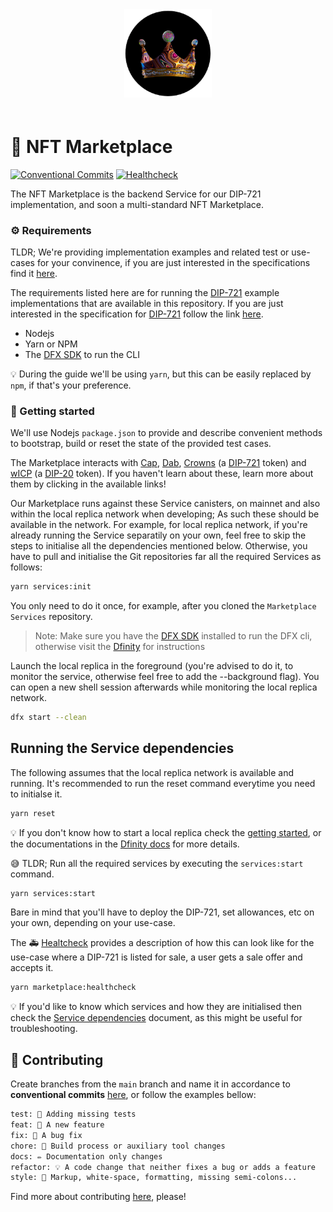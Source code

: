 <div align="center" style="padding-bottom: 20px;">
  <img src="./.repo/images/logo-marketplace.png" width="140px" height="auto"/>
</div>

# 👑 NFT Marketplace

[![Conventional Commits](https://img.shields.io/badge/Conventional%20Commits-1.0.0-blue.svg)](https://conventionalcommits.org) [![Healthcheck](https://github.com/Psychedelic/nft-marketplace/actions/workflows/pr-healthcheck-runner.yml/badge.svg)](https://github.com/Psychedelic/nft-marketplace/actions/workflows/pr-healthcheck-runner.yml)

The NFT Marketplace is the backend Service for our DIP-721 implementation, and soon a multi-standard NFT Marketplace.

### ⚙️ Requirements

TLDR; We're providing implementation examples and related test or use-cases for your convinence, if you are just interested in the specifications find it [here](spec.md).

The requirements listed here are for running the [DIP-721](spec.md) example implementations that are available in this repository. If you are just interested in the specification for [DIP-721](spec.md) follow the link [here](spec.md).

- Nodejs
- Yarn or NPM
- The [DFX SDK](https://smartcontracts.org/) to run the CLI

💡 During the guide we'll be using `yarn`, but this can be easily replaced by `npm`, if that's your preference.

### 🤔 Getting started

We'll use Nodejs `package.json` to provide and describe convenient methods to bootstrap, build or reset the state of the provided test cases.

The Marketplace interacts with [Cap](https://github.com/Psychedelic/cap), [Dab](https://github.com/Psychedelic/dab), [Crowns](https://github.com/Psychedelic/crowns) (a [DIP-721](https://github.com/Psychedelic/DIP721) token) and [wICP](https://github.com/Psychedelic/wicp) (a [DIP-20](https://github.com/Psychedelic/DIP20) token).  If you haven't learn about these, learn more about them by clicking in the available links!

Our Marketplace runs against these Service canisters, on mainnet and also within the local replica network when developing; As such these should be available in the network. For example, for local replica network, if you're already running the Service separatily on your own, feel free to skip the steps to initialise all the dependencies mentioned below. Otherwise, you have to pull and initialise the Git repositories far all the required Services as follows:

```sh
yarn services:init
```

You only need to do it once, for example, after you cloned the `Marketplace Services` repository.

>Note: Make sure you have the [DFX SDK](https://smartcontracts.org/) installed to run the DFX cli, otherwise visit the [Dfinity](https://dfinity.org/) for instructions

Launch the local replica in the foreground (you're advised to do it, to monitor the service, otherwise feel free to add the --background flag). You can open a new shell session afterwards while monitoring the local replica network.

```sh
dfx start --clean
```

## Running the Service dependencies

The following assumes that the local replica network is available and running. It's recommended to run the reset command everytime you need to initialse it.

```sh
yarn reset
```

💡 If you don't know how to start a local replica check the [getting started](#getting-started), or the documentations in the [Dfinity docs](https://smartcontracts.org/docs/quickstart/local-quickstart.html) for more details.


😅 TLDR; Run all the required services by executing the `services:start` command.

```sh
yarn services:start
```

Bare in mind that you'll have to deploy the DIP-721, set allowances, etc on your own, depending on your use-case.

The 🚑 [Healtcheck](healthcheck.sh) provides a description of how this can look like for the use-case where a DIP-721 is listed for sale, a user gets a sale offer and accepts it.

```sh
yarn marketplace:healthcheck
```

💡 If you'd like to know which services and how they are initialised then check the [Service dependencies](docs/service-dependencies.md) document, as this might be useful for troubleshooting.

## 🙏 Contributing

Create branches from the `main` branch and name it in accordance to **conventional commits** [here](https://www.conventionalcommits.org/en/v1.0.0/), or follow the examples bellow:

```txt
test: 💍 Adding missing tests
feat: 🎸 A new feature
fix: 🐛 A bug fix
chore: 🤖 Build process or auxiliary tool changes
docs: ✏️ Documentation only changes
refactor: 💡 A code change that neither fixes a bug or adds a feature
style: 💄 Markup, white-space, formatting, missing semi-colons...
```

Find more about contributing [here](docs/contributing.md), please!
